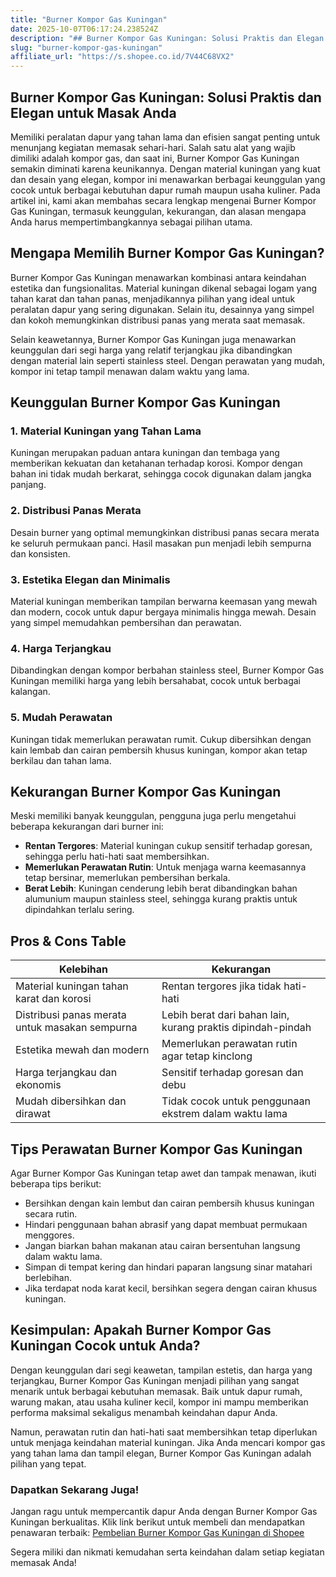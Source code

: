 ```yaml
---
title: "Burner Kompor Gas Kuningan"
date: 2025-10-07T06:17:24.238524Z
description: "## Burner Kompor Gas Kuningan: Solusi Praktis dan Elegan untuk Masak Anda..."
slug: "burner-kompor-gas-kuningan"
affiliate_url: "https://s.shopee.co.id/7V44C68VX2"
---
```

## Burner Kompor Gas Kuningan: Solusi Praktis dan Elegan untuk Masak Anda

Memiliki peralatan dapur yang tahan lama dan efisien sangat penting untuk menunjang kegiatan memasak sehari-hari. Salah satu alat yang wajib dimiliki adalah kompor gas, dan saat ini, Burner Kompor Gas Kuningan semakin diminati karena keunikannya. Dengan material kuningan yang kuat dan desain yang elegan, kompor ini menawarkan berbagai keunggulan yang cocok untuk berbagai kebutuhan dapur rumah maupun usaha kuliner. Pada artikel ini, kami akan membahas secara lengkap mengenai Burner Kompor Gas Kuningan, termasuk keunggulan, kekurangan, dan alasan mengapa Anda harus mempertimbangkannya sebagai pilihan utama.

## Mengapa Memilih Burner Kompor Gas Kuningan?

Burner Kompor Gas Kuningan menawarkan kombinasi antara keindahan estetika dan fungsionalitas. Material kuningan dikenal sebagai logam yang tahan karat dan tahan panas, menjadikannya pilihan yang ideal untuk peralatan dapur yang sering digunakan. Selain itu, desainnya yang simpel dan kokoh memungkinkan distribusi panas yang merata saat memasak.

Selain keawetannya, Burner Kompor Gas Kuningan juga menawarkan keunggulan dari segi harga yang relatif terjangkau jika dibandingkan dengan material lain seperti stainless steel. Dengan perawatan yang mudah, kompor ini tetap tampil menawan dalam waktu yang lama.

## Keunggulan Burner Kompor Gas Kuningan

### 1. Material Kuningan yang Tahan Lama
Kuningan merupakan paduan antara kuningan dan tembaga yang memberikan kekuatan dan ketahanan terhadap korosi. Kompor dengan bahan ini tidak mudah berkarat, sehingga cocok digunakan dalam jangka panjang.

### 2. Distribusi Panas Merata
Desain burner yang optimal memungkinkan distribusi panas secara merata ke seluruh permukaan panci. Hasil masakan pun menjadi lebih sempurna dan konsisten.

### 3. Estetika Elegan dan Minimalis
Material kuningan memberikan tampilan berwarna keemasan yang mewah dan modern, cocok untuk dapur bergaya minimalis hingga mewah. Desain yang simpel memudahkan pembersihan dan perawatan.

### 4. Harga Terjangkau
Dibandingkan dengan kompor berbahan stainless steel, Burner Kompor Gas Kuningan memiliki harga yang lebih bersahabat, cocok untuk berbagai kalangan.

### 5. Mudah Perawatan
Kuningan tidak memerlukan perawatan rumit. Cukup dibersihkan dengan kain lembab dan cairan pembersih khusus kuningan, kompor akan tetap berkilau dan tahan lama.

## Kekurangan Burner Kompor Gas Kuningan

Meski memiliki banyak keunggulan, pengguna juga perlu mengetahui beberapa kekurangan dari burner ini:

- **Rentan Tergores**: Material kuningan cukup sensitif terhadap goresan, sehingga perlu hati-hati saat membersihkan.
- **Memerlukan Perawatan Rutin**: Untuk menjaga warna keemasannya tetap bersinar, memerlukan pembersihan berkala.
- **Berat Lebih**: Kuningan cenderung lebih berat dibandingkan bahan alumunium maupun stainless steel, sehingga kurang praktis untuk dipindahkan terlalu sering.

## Pros & Cons Table

| Kelebihan | Kekurangan |
| --- | --- |
| Material kuningan tahan karat dan korosi | Rentan tergores jika tidak hati-hati |
| Distribusi panas merata untuk masakan sempurna | Lebih berat dari bahan lain, kurang praktis dipindah-pindah |
| Estetika mewah dan modern | Memerlukan perawatan rutin agar tetap kinclong |
| Harga terjangkau dan ekonomis | Sensitif terhadap goresan dan debu |
| Mudah dibersihkan dan dirawat | Tidak cocok untuk penggunaan ekstrem dalam waktu lama |

## Tips Perawatan Burner Kompor Gas Kuningan

Agar Burner Kompor Gas Kuningan tetap awet dan tampak menawan, ikuti beberapa tips berikut:

- Bersihkan dengan kain lembut dan cairan pembersih khusus kuningan secara rutin.
- Hindari penggunaan bahan abrasif yang dapat membuat permukaan menggores.
- Jangan biarkan bahan makanan atau cairan bersentuhan langsung dalam waktu lama.
- Simpan di tempat kering dan hindari paparan langsung sinar matahari berlebihan.
- Jika terdapat noda karat kecil, bersihkan segera dengan cairan khusus kuningan.

## Kesimpulan: Apakah Burner Kompor Gas Kuningan Cocok untuk Anda?

Dengan keunggulan dari segi keawetan, tampilan estetis, dan harga yang terjangkau, Burner Kompor Gas Kuningan menjadi pilihan yang sangat menarik untuk berbagai kebutuhan memasak. Baik untuk dapur rumah, warung makan, atau usaha kuliner kecil, kompor ini mampu memberikan performa maksimal sekaligus menambah keindahan dapur Anda.

Namun, perawatan rutin dan hati-hati saat membersihkan tetap diperlukan untuk menjaga keindahan material kuningan. Jika Anda mencari kompor gas yang tahan lama dan tampil elegan, Burner Kompor Gas Kuningan adalah pilihan yang tepat.

### Dapatkan Sekarang Juga!

Jangan ragu untuk mempercantik dapur Anda dengan Burner Kompor Gas Kuningan berkualitas. Klik link berikut untuk membeli dan mendapatkan penawaran terbaik: [Pembelian Burner Kompor Gas Kuningan di Shopee](https://s.shopee.co.id/7V44C68VX2)

Segera miliki dan nikmati kemudahan serta keindahan dalam setiap kegiatan memasak Anda!